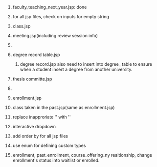 1. faculty_teaching_next_year.jsp: done

2. for all jsp files, check on inputs for empty string

3. class.jsp
3. meeting.jsp(including review session info)
4. 
5. degree record table.jsp
   1. degree record.jsp also need to insert into degree_ table to ensure when a student insert a degree from another university. 
6. thesis committe.jsp
7. 
8. enrollment.jsp
9. class taken in the past.jsp(same as enrollment.jsp)
10. replace inapproriate '<th>' with '<td>'
11. interactive dropdown
12. add order by for all jsp files
13. use enum for defining custom types
14. enrollment, past_enrollment, course_offering_ny realtionship, change enrollment's status into waitlist or enrolled. 